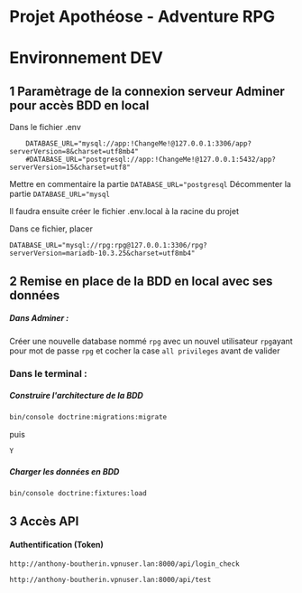 # Projet Apothéose - Adventure RPG

# Environnement DEV

## 1 Paramètrage de la connexion serveur Adminer pour accès BDD en local

Dans le fichier .env
```env
    DATABASE_URL="mysql://app:!ChangeMe!@127.0.0.1:3306/app?serverVersion=8&charset=utf8mb4"
    #DATABASE_URL="postgresql://app:!ChangeMe!@127.0.0.1:5432/app?serverVersion=15&charset=utf8"
```
Mettre en commentaire la partie `DATABASE_URL="postgresql`
Décommenter la partie `DATABASE_URL="mysql`

Il faudra ensuite créer le fichier .env.local à la racine du projet

Dans ce fichier, placer 

```env
DATABASE_URL="mysql://rpg:rpg@127.0.0.1:3306/rpg?serverVersion=mariadb-10.3.25&charset=utf8mb4"
```

## 2 Remise en place de la BDD en local avec ses données

##### Dans Adminer :
Créer une nouvelle database nommé `rpg` avec un nouvel utilisateur `rpg`ayant pour mot de passe `rpg` et cocher la case `all privileges` avant de valider

### Dans le terminal :
##### Construire l'architecture de la BDD

```bash
bin/console doctrine:migrations:migrate  
```
puis 
```bash
Y
```

##### Charger les données en BDD
```bash
bin/console doctrine:fixtures:load
```


## 3 Accès API

#### Authentification (Token)


```text
http://anthony-boutherin.vpnuser.lan:8000/api/login_check

http://anthony-boutherin.vpnuser.lan:8000/api/test
```


